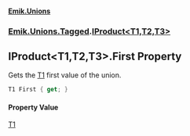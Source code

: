 #### [Emik.Unions](index.md 'index')
### [Emik.Unions.Tagged](Emik.Unions.Tagged.md 'Emik.Unions.Tagged').[IProduct&lt;T1,T2,T3&gt;](IProduct_T1,T2,T3_.md 'Emik.Unions.Tagged.IProduct<T1,T2,T3>')

## IProduct<T1,T2,T3>.First Property

Gets the [T1](IProduct_T1,T2,T3_.md#Emik.Unions.Tagged.IProduct_T1,T2,T3_.T1 'Emik.Unions.Tagged.IProduct<T1,T2,T3>.T1') first value of the union.

```csharp
T1 First { get; }
```

#### Property Value
[T1](IProduct_T1,T2,T3_.md#Emik.Unions.Tagged.IProduct_T1,T2,T3_.T1 'Emik.Unions.Tagged.IProduct<T1,T2,T3>.T1')